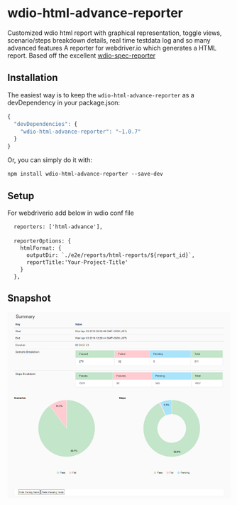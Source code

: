 # wdio-html-advance-reporter
Customized wdio html report with graphical representation, toggle views, scenario/steps breakdown details, real time testdata log and so many advanced features
A reporter for webdriver.io which generates a HTML report.
Based off the excellent [wdio-spec-reporter](https://www.npmjs.com/package/wdio-spec-reporter)

## Installation

The easiest way is to keep the `wdio-html-advance-reporter` as a devDependency in your package.json:

```javascript
{
  "devDependencies": {
    "wdio-html-advance-reporter": "~1.0.7"
  }
}
```

Or, you can simply do it with:

```
npm install wdio-html-advance-reporter --save-dev
```

## Setup

For webdriverio add below in wdio conf file


```
  reporters: ['html-advance'],
  
  reporterOptions: {
    htmlFormat: {
      outputDir: `./e2e/reports/html-reports/${report_id}`,
      reportTitle:'Your-Project-Title'
    }
  },

```

## Snapshot

![Report Screenshot](wdio-html-advance-report.png)

